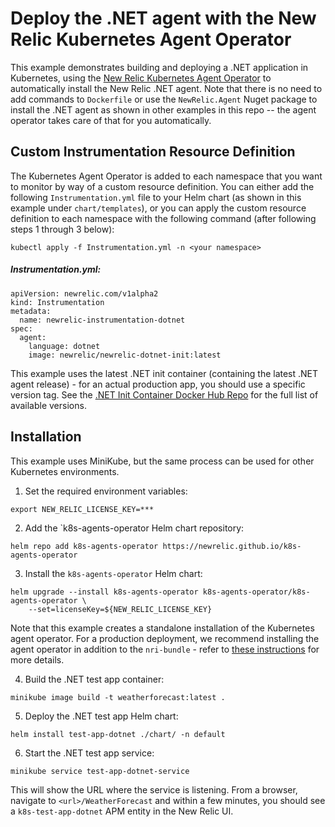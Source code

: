 # Deploy the .NET agent with the New Relic Kubernetes Agent Operator

This example demonstrates building and deploying a .NET application in Kubernetes, using the [New Relic Kubernetes Agent Operator](https://docs.newrelic.com/docs/kubernetes-pixie/kubernetes-integration/installation/k8s-agent-operator/) to automatically install the New Relic .NET agent. Note that there is no need to add commands to `Dockerfile` or use the `NewRelic.Agent` Nuget package to install the .NET agent as shown in other examples in this repo -- the agent operator takes care of that for you automatically.

## Custom Instrumentation Resource Definition
The Kubernetes Agent Operator is added to each namespace that you want to monitor by way of a custom resource definition. You can either add the following `Instrumentation.yml` file to your Helm chart (as shown in this example under `chart/templates`), or you can apply the custom resource definition to each namespace with the following command (after following steps 1 through 3 below): 
```
kubectl apply -f Instrumentation.yml -n <your namespace>
```

##### Instrumentation.yml:
```
apiVersion: newrelic.com/v1alpha2
kind: Instrumentation
metadata:
  name: newrelic-instrumentation-dotnet
spec:
  agent:
    language: dotnet
    image: newrelic/newrelic-dotnet-init:latest
```
This example uses the latest .NET init container (containing the latest .NET agent release) - for an actual production app, you should use a specific version tag. See the [.NET Init Container Docker Hub Repo](https://hub.docker.com/repository/docker/newrelic/newrelic-dotnet-init/general) for the full list of available versions.

## Installation
This example uses MiniKube, but the same process can be used for other Kubernetes environments. 

1. Set the required environment variables:
```
export NEW_RELIC_LICENSE_KEY=***
```

2. Add the `k8s-agents-operator Helm chart repository:
```
helm repo add k8s-agents-operator https://newrelic.github.io/k8s-agents-operator
```

3. Install the `k8s-agents-operator` Helm chart:
```
helm upgrade --install k8s-agents-operator k8s-agents-operator/k8s-agents-operator \
    --set=licenseKey=${NEW_RELIC_LICENSE_KEY}
```

Note that this example creates a standalone installation of the Kubernetes agent operator. For a production deployment, we recommend installing the agent operator in addition to the `nri-bundle` - refer to [these instructions](https://docs.newrelic.com/docs/kubernetes-pixie/kubernetes-integration/installation/k8s-agent-operator/#bundle-installation) for more details.

4. Build the .NET test app container:
```
minikube image build -t weatherforecast:latest .
```

5. Deploy the .NET test app Helm chart:
```
helm install test-app-dotnet ./chart/ -n default
```

6. Start the .NET test app service:
```
minikube service test-app-dotnet-service
```
This will show the URL where the service is listening. From a browser, navigate to `<url>/WeatherForecast` and within a few minutes, you should see a `k8s-test-app-dotnet` APM entity in the New Relic UI.
